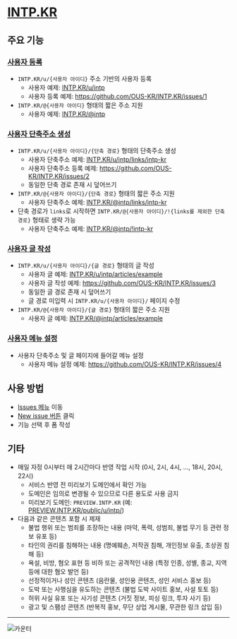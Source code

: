 # [INTP.KR](https://intp.kr)

## 주요 기능

### [사용자 등록](https://github.com/OUS-KR/INTP.KR/issues/new?template=01-user-register-by-issue.yml)

- `INTP.KR/u/{사용자 아이디}` 주소 기반의 사용자 등록
  - 사용자 예제: [INTP.KR/u/intp](https://intp.kr/u/intp)
  - 사용자 등록 예제: https://github.com/OUS-KR/INTP.KR/issues/1
- `INTP.KR/@{사용자 아이디}` 형태의 짧은 주소 지원
  - 사용자 예제: [INTP.KR/@intp](https://intp.kr/@intp)

### [사용자 단축주소 생성](https://github.com/OUS-KR/INTP.KR/issues/new?template=02-user-short-url-register-by-issue.yml)

- `INTP.KR/u/{사용자 아이디}/{단축 경로}` 형태의 단축주소 생성
  - 사용자 단축주소 예제: [INTP.KR/u/intp/links/intp-kr](https://intp.kr/u/intp/links/intp-kr)
  - 사용자 단축주소 등록 예제: https://github.com/OUS-KR/INTP.KR/issues/2
  - 동일한 단축 경로 존재 시 덮어쓰기
- `INTP.KR/@{사용자 아이디}/{단축 경로}` 형태의 짧은 주소 지원
  - 사용자 단축주소 예제: [INTP.KR/@intp/links/intp-kr](https://intp.kr/@intp/links/intp-kr)
- 단축 경로가 `links`로 시작하면 `INTP.KR/@{사용자 아이디}/!{links를 제외한 단축 경로}` 형태로 생략 가능
  - 사용자 단축주소 예제: [INTP.KR/@intp/!intp-kr](https://intp.kr/@intp/!intp-kr)

### [사용자 글 작성](https://github.com/OUS-KR/INTP.KR/issues/new?template=03-user-article-writing-by-issue.yml)

- `INTP.KR/u/{사용자 아이디}/{글 경로}` 형태의 글 작성
  - 사용자 글 예제: [INTP.KR/u/intp/articles/example](https://intp.kr/u/intp/articles/example)
  - 사용자 글 작성 예제: https://github.com/OUS-KR/INTP.KR/issues/3
  - 동일한 글 경로 존재 시 덮어쓰기
  - 글 경로 미입력 시 `INTP.KR/u/{사용자 아이디}/` 페이지 수정
- `INTP.KR/@{사용자 아이디}/{글 경로}` 형태의 짧은 주소 지원
  - 사용자 글 예제: [INTP.KR/@intp/articles/example](https://intp.kr/@intp/articles/example)
 
### [사용자 메뉴 설정](https://github.com/OUS-KR/INTP.KR/issues/new?template=04-user-menu-setting-by-issue.yml)

- 사용자 단축주소 및 글 페이지에 들어갈 메뉴 설정
  - 사용자 메뉴 설정 예제: https://github.com/OUS-KR/INTP.KR/issues/4

## 사용 방법

- [Issues 메뉴](https://github.com/OUS-KR/INTP.KR/issues) 이동
- [New issue 버튼](https://github.com/OUS-KR/INTP.KR/issues/new/choose) 클릭
- 기능 선택 후 폼 작성

## 기타

- 매일 자정 0시부터 매 2시간마다 반영 작업 시작 (0시, 2시, 4시, ..., 18시, 20시, 22시)
  - 서비스 반영 전 미리보기 도메인에서 확인 가능
  - 도메인은 임의로 변경될 수 있으므로 다른 용도로 사용 금지
  - 미리보기 도메인: `PREVIEW.INTP.KR` (예: [PREVIEW.INTP.KR/public/u/intp/](https://preview.intp.kr/public/u/intp/))
- 다음과 같은 콘텐츠 포함 시 제재
  - 불법 행위 또는 범죄를 조장하는 내용 (마약, 폭력, 성범죄, 불법 무기 등 관련 정보 유포 등)
  - 타인의 권리를 침해하는 내용 (명예훼손, 저작권 침해, 개인정보 유출, 초상권 침해 등)
  - 욕설, 비방, 혐오 표현 등 비하 또는 공격적인 내용 (특정 인종, 성별, 종교, 지역 등에 대한 혐오 발언 등)
  - 선정적이거나 성인 콘텐츠 (음란물, 성인용 콘텐츠, 성인 서비스 홍보 등)
  - 도박 또는 사행심을 유도하는 콘텐츠 (불법 도박 사이트 홍보, 사설 토토 등)
  - 허위 사실 유포 또는 사기성 콘텐츠 (거짓 정보, 피싱 링크, 투자 사기 등)
  - 광고 및 스팸성 콘텐츠 (반복적 홍보, 무단 상업 게시물, 무관한 링크 삽입 등)

---

![카운터](https://s11.flagcounter.com/count2/Ozk4/bg_FFFFFF/txt_000000/border_CCCCCC/columns_2/maxflags_10/viewers_0/labels_1/pageviews_1/flags_0/percent_0/)